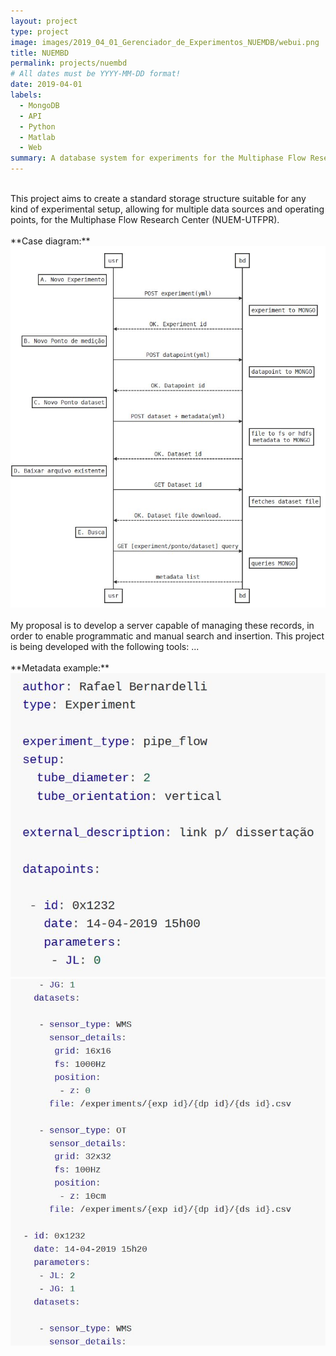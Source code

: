 ```yaml
---
layout: project
type: project
image: images/2019_04_01_Gerenciador_de_Experimentos_NUEMDB/webui.png
title: NUEMBD
permalink: projects/nuembd
# All dates must be YYYY-MM-DD format!
date: 2019-04-01
labels:
  - MongoDB
  - API
  - Python 
  - Matlab
  - Web
summary: A database system for experiments for the Multiphase Flow Research Center (NUEM-UTFPR).
---
```

<br/>
This project aims to create a standard storage structure suitable for any kind of experimental setup, allowing for multiple data sources and operating points, for the Multiphase Flow Research Center (NUEM-UTFPR). 
<br/>
<br/>
**Case diagram:**<br/>
<img class="ui large image rounded image" src="../images/2019_04_01_Gerenciador_de_Experimentos_NUEMDB/Capturar.JPG">
<br/>
<br/>
My proposal is to develop a server capable of managing these records, in order to enable programmatic and manual search and insertion. This project is being developed with the following tools: ...
<br/>
<br/>
**Metadata example:**<br/>
<img class="ui large image rounded image" src="../images/2019_04_01_Gerenciador_de_Experimentos_NUEMDB/Capturar2.JPG">
<img class="ui large image rounded image" src="../images/2019_04_01_Gerenciador_de_Experimentos_NUEMDB/Capturar3.JPG">
<br/>
<br/>
<br/>
<br/>
<br/>

